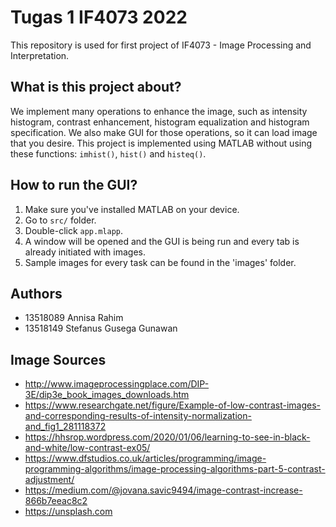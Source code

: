 # Tugas 1 IF4073 2022
This repository is used for first project of IF4073 - Image Processing and Interpretation.

## What is this project about?
We implement many operations to enhance the image, such as intensity histogram, contrast enhancement, histogram equalization and histogram specification. We also make GUI for those operations, so it can load image that you desire. This project is implemented using MATLAB without using these functions: ```imhist()```, ```hist()``` and ```histeq()```.

## How to run the GUI?
1. Make sure you've installed MATLAB on your device.
2. Go to ```src/``` folder.
3. Double-click ```app.mlapp```.
4. A window will be opened and the GUI is being run and every tab is already initiated with images.
5. Sample images for every task can be found in the 'images' folder.

## Authors
- 13518089 Annisa Rahim
- 13518149 Stefanus Gusega Gunawan

## Image Sources
- http://www.imageprocessingplace.com/DIP-3E/dip3e_book_images_downloads.htm 
- https://www.researchgate.net/figure/Example-of-low-contrast-images-and-corresponding-results-of-intensity-normalization-and_fig1_281118372 
- https://hhsrop.wordpress.com/2020/01/06/learning-to-see-in-black-and-white/low-contrast-ex05/ 
- https://www.dfstudios.co.uk/articles/programming/image-programming-algorithms/image-processing-algorithms-part-5-contrast-adjustment/ 
- https://medium.com/@jovana.savic9494/image-contrast-increase-866b7eeac8c2
- https://unsplash.com
  
